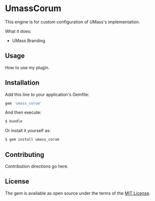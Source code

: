 # UmassCorum
This engine is for custom configuration of UMass's implementation.

What it does:

* UMass Branding

## Usage
How to use my plugin.

## Installation
Add this line to your application's Gemfile:

```ruby
gem 'umass_corum'
```

And then execute:
```bash
$ bundle
```

Or install it yourself as:
```bash
$ gem install umass_corum
```

## Contributing
Contribution directions go here.

## License
The gem is available as open source under the terms of the [MIT License](http://opensource.org/licenses/MIT).
